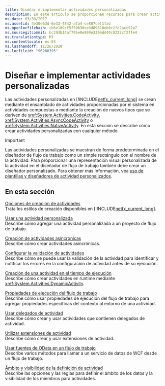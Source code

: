 ```yaml
---
title: Diseñar e implementar actividades personalizadas
description: En este artículo se proporcionan recursos para crear actividades personalizadas en Workflow Foundation mediante la creación de actividades compuestas o la creación de nuevos tipos de actividad.
ms.date: 03/30/2017
ms.assetid: 4e30e63d-6e33-4842-a7a4-ce807cef1fad
ms.openlocfilehash: cb6e189cf5f59630ce8d89610eb0c2fc2acc92a7
ms.sourcegitcommit: bc293b14af795e0e999e3304dd40c0222cf2ffe4
ms.translationtype: MT
ms.contentlocale: es-ES
ms.lasthandoff: 11/26/2020
ms.locfileid: "96280395"
---
```

# <a name="designing-and-implementing-custom-activities"></a>Diseñar e implementar actividades personalizadas

Las actividades personalizadas en [!INCLUDE[netfx_current_long](../../../includes/netfx-current-long-md.md)] se crean mediante el ensamblado de actividades proporcionadas por el sistema en actividades compuestas o mediante la creación de nuevos tipos que se deriven de <xref:System.Activities.CodeActivity>, <xref:System.Activities.AsyncCodeActivity> o <xref:System.Activities.NativeActivity>. En esta sección se describe cómo crear actividades personalizadas con cualquier método.  
  
> [!IMPORTANT]
> Las actividades personalizadas se muestran de forma predeterminada en el diseñador de flujo de trabajo como un simple rectángulo con el nombre de la actividad. Para proporcionar una representación visual personalizada de la actividad en el diseñador de flujo de trabajo también debe crear un diseñador personalizado. Para obtener más información, vea [uso de plantillas y diseñadores de actividad personalizados](using-custom-activity-designers-and-templates.md).  
  
## <a name="in-this-section"></a>En esta sección  

 [Opciones de creación de actividades](activity-authoring-options-in-wf.md)  
 Trata los estilos de creación disponibles en [!INCLUDE[netfx_current_long](../../../includes/netfx-current-long-md.md)].  
  
 [Usar una actividad personalizada](using-a-custom-activity.md)  
 Describe cómo agregar una actividad personalizada a un proyecto de flujo de trabajo.  
  
  [Creación de actividades asincrónicas](creating-asynchronous-activities-in-wf.md)  
 Describe cómo crear actividades asincrónicas.  
  
 [Configurar la validación de actividades](configuring-activity-validation.md)  
 Describe cómo se puede usar la validación de la actividad para identificar y notificar los errores en la configuración de actividad antes de su ejecución.  
  
 [Creación de una actividad en el tiempo de ejecución](creating-an-activity-at-runtime-with-dynamicactivity.md)  
 Describe cómo crear actividades en runtime mediante <xref:System.Activities.DynamicActivity>.  
  
 [Propiedades de ejecución del flujo de trabajo](workflow-execution-properties.md)  
 Describe cómo usar propiedades de ejecución del flujo de trabajo para agregar propiedades específicas del contexto al entorno de una actividad.  
  
 [Usar delegados de actividad](using-activity-delegates.md)  
 Describe cómo crear y usar actividades que contienen delegados de actividad.
  
 [Utilizar extensiones de actividad](using-activity-extensions.md)  
 Describe cómo crear y usar extensiones de actividad.  
  
 [Usar fuentes de OData en un flujo de trabajo](consuming-odata-feeds-from-a-workflow.md)  
 Describe varios métodos para llamar a un servicio de datos de WCF desde un flujo de trabajo.  
  
 [Ámbito y visibilidad de la definición de actividad](activity-definition-scoping-and-visibility.md)  
 Describe las opciones y las reglas para definir el ámbito de los datos y la visibilidad de los miembros para actividades.
